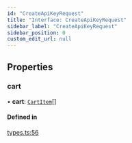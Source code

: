 ```yaml
---
id: "CreateApiKeyRequest"
title: "Interface: CreateApiKeyRequest"
sidebar_label: "CreateApiKeyRequest"
sidebar_position: 0
custom_edit_url: null
---
```


## Properties

### cart

• **cart**: [`CartItem`](CartItem.md)[]

#### Defined in

[types.ts:56](https://github.com/Project-Krypto/ReactPayVault/blob/ca186c4/src/lib/types.ts#L56)
